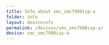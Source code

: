 ```yaml
---
title: Info about smc_smc7908isp-a
folder: info
layout: deviceinfo
permalink: /devices/smc_smc7908isp-a/
device: smc_smc7908isp-a
---
```

